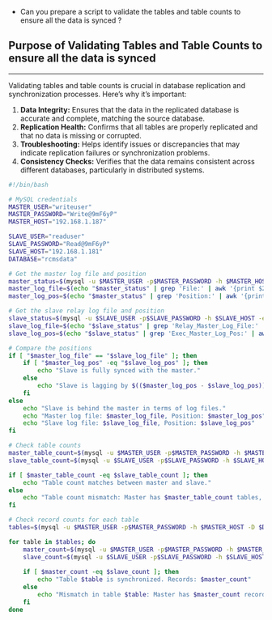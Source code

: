 
* Can you prepare a script to validate the tables and table counts to ensure all the data is synced ?

## Purpose of Validating Tables and Table Counts to ensure all the data is synced
---

Validating tables and table counts is crucial in database replication and synchronization processes. Here’s why it’s important:

1. **Data Integrity:** Ensures that the data in the replicated database is accurate and complete, matching the source database.
2. **Replication Health:** Confirms that all tables are properly replicated and that no data is missing or corrupted.
3. **Troubleshooting:** Helps identify issues or discrepancies that may indicate replication failures or synchronization problems.
4. **Consistency Checks:** Verifies that the data remains consistent across different databases, particularly in distributed systems.

```sh
#!/bin/bash

# MySQL credentials
MASTER_USER="writeuser"
MASTER_PASSWORD="Write@9mF6yP"
MASTER_HOST="192.168.1.187"

SLAVE_USER="readuser"
SLAVE_PASSWORD="Read@9mF6yP"
SLAVE_HOST="192.168.1.181"
DATABASE="rcmsdata"

# Get the master log file and position
master_status=$(mysql -u $MASTER_USER -p$MASTER_PASSWORD -h $MASTER_HOST -e "SHOW MASTER STATUS\G" 2>/dev/null )
master_log_file=$(echo "$master_status" | grep 'File:' | awk '{print $2}')
master_log_pos=$(echo "$master_status" | grep 'Position:' | awk '{print $2}')

# Get the slave relay log file and position
slave_status=$(mysql -u $SLAVE_USER -p$SLAVE_PASSWORD -h $SLAVE_HOST -e "SHOW SLAVE STATUS\G" 2>/dev/null)
slave_log_file=$(echo "$slave_status" | grep 'Relay_Master_Log_File:' | awk '{print $2}')
slave_log_pos=$(echo "$slave_status" | grep 'Exec_Master_Log_Pos:' | awk '{print $2}')

# Compare the positions
if [ "$master_log_file" == "$slave_log_file" ]; then
    if [ "$master_log_pos" -eq "$slave_log_pos" ]; then
        echo "Slave is fully synced with the master."
    else
        echo "Slave is lagging by $(($master_log_pos - $slave_log_pos)) positions."
    fi
else
    echo "Slave is behind the master in terms of log files."
    echo "Master log file: $master_log_file, Position: $master_log_pos"
    echo "Slave log file: $slave_log_file, Position: $slave_log_pos"
fi

# Check table counts
master_table_count=$(mysql -u $MASTER_USER -p$MASTER_PASSWORD -h $MASTER_HOST -D $DATABASE -e "SHOW TABLES;" 2>/dev/null | wc -l)
slave_table_count=$(mysql -u $SLAVE_USER -p$SLAVE_PASSWORD -h $SLAVE_HOST -D $DATABASE -e "SHOW TABLES;" 2>/dev/null | wc -l)

if [ $master_table_count -eq $slave_table_count ]; then
    echo "Table count matches between master and slave."
else
    echo "Table count mismatch: Master has $master_table_count tables, Slave has $slave_table_count tables."
fi

# Check record counts for each table
tables=$(mysql -u $MASTER_USER -p$MASTER_PASSWORD -h $MASTER_HOST -D $DATABASE -e "SHOW TABLES;" 2>/dev/null | awk '{print $1}' | tail -n +2)

for table in $tables; do
    master_count=$(mysql -u $MASTER_USER -p$MASTER_PASSWORD -h $MASTER_HOST -D $DATABASE -e "SELECT COUNT(*) FROM $table;" 2>/dev/null | awk '{print $1}' | tail -n 1)
    slave_count=$(mysql -u $SLAVE_USER -p$SLAVE_PASSWORD -h $SLAVE_HOST -D $DATABASE -e "SELECT COUNT(*) FROM $table;" 2>/dev/null | awk '{print $1}' | tail -n 1)
    
    if [ $master_count -eq $slave_count ]; then
        echo "Table $table is synchronized. Records: $master_count"
    else
        echo "Mismatch in table $table: Master has $master_count records, Slave has $slave_count records."
    fi
done
```
